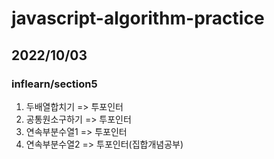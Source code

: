 # javascript-algorithm-practice

## 2022/10/03

### inflearn/section5

1. 두배열합치기 => 투포인터
2. 공통원소구하기 => 투포인터
3. 연속부분수열1 => 투포인터
4. 연속부분수열2 => 투포인터(집합개념공부)
